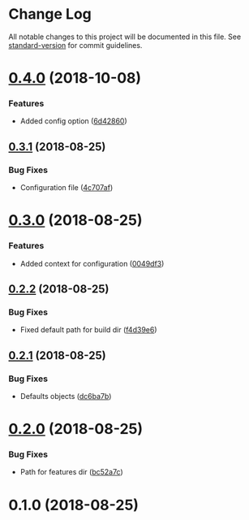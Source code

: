 # Change Log

All notable changes to this project will be documented in this file. See [standard-version](https://github.com/conventional-changelog/standard-version) for commit guidelines.

<a name="0.4.0"></a>
# [0.4.0](https://github.com/renanhangai/nuxt-helper-config/compare/v0.3.1...v0.4.0) (2018-10-08)


### Features

* Added config option ([6d42860](https://github.com/renanhangai/nuxt-helper-config/commit/6d42860))



<a name="0.3.1"></a>
## [0.3.1](https://github.com/renanhangai/nuxt-helper-config/compare/v0.3.0...v0.3.1) (2018-08-25)


### Bug Fixes

* Configuration file ([4c707af](https://github.com/renanhangai/nuxt-helper-config/commit/4c707af))



<a name="0.3.0"></a>
# [0.3.0](https://github.com/renanhangai/nuxt-helper-config/compare/v0.2.2...v0.3.0) (2018-08-25)


### Features

* Added context for configuration ([0049df3](https://github.com/renanhangai/nuxt-helper-config/commit/0049df3))



<a name="0.2.2"></a>
## [0.2.2](https://github.com/renanhangai/nuxt-helper-config/compare/v0.2.1...v0.2.2) (2018-08-25)


### Bug Fixes

* Fixed default path for build dir ([f4d39e6](https://github.com/renanhangai/nuxt-helper-config/commit/f4d39e6))



<a name="0.2.1"></a>
## [0.2.1](https://github.com/renanhangai/nuxt-helper-config/compare/v0.2.0...v0.2.1) (2018-08-25)


### Bug Fixes

* Defaults objects ([dc6ba7b](https://github.com/renanhangai/nuxt-helper-config/commit/dc6ba7b))



<a name="0.2.0"></a>
# [0.2.0](https://github.com/renanhangai/nuxt-helper-config/compare/v0.1.0...v0.2.0) (2018-08-25)


### Bug Fixes

* Path for features dir ([bc52a7c](https://github.com/renanhangai/nuxt-helper-config/commit/bc52a7c))



<a name="0.1.0"></a>
# 0.1.0 (2018-08-25)
